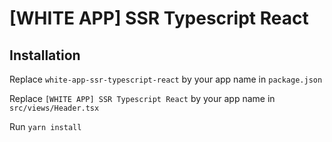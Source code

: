 # [WHITE APP] SSR Typescript React

## Installation

Replace `white-app-ssr-typescript-react` by your app name in `package.json`

Replace `[WHITE APP] SSR Typescript React` by your app name in `src/views/Header.tsx`

Run `yarn install`

